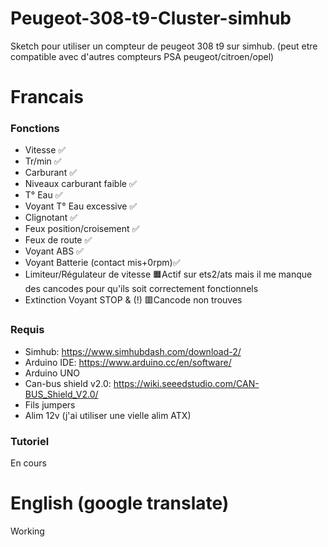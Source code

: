 # Peugeot-308-t9-Cluster-simhub
Sketch pour utiliser un compteur de peugeot 308 t9 sur simhub. (peut etre compatible avec d'autres compteurs PSA peugeot/citroen/opel)


# Francais
### Fonctions
* Vitesse ✅
* Tr/min ✅
* Carburant ✅
* Niveaux carburant faible ✅
* T° Eau ✅
* Voyant T° Eau excessive ✅
* Clignotant ✅
* Feux position/croisement ✅
* Feux de route ✅
* Voyant ABS ✅
* Voyant Batterie (contact mis+0rpm)✅
* Limiteur/Régulateur de vitesse 🟧Actif sur ets2/ats mais il me manque des cancodes pour qu'ils soit correctement fonctionnels
* Extinction Voyant STOP & (!) 🟥Cancode non trouves

### Requis
* Simhub: https://www.simhubdash.com/download-2/
* Arduino IDE: https://www.arduino.cc/en/software/
* Arduino UNO
* Can-bus shield v2.0: https://wiki.seeedstudio.com/CAN-BUS_Shield_V2.0/
* Fils jumpers
* Alim 12v (j'ai utiliser une vielle alim ATX)

### Tutoriel
En cours


# English (google translate)
Working

